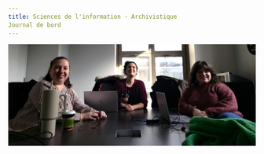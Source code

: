 ```yaml
---
title: Sciences de l'information - Archivistique
Journal de bord
---
```

![photo groupe](images/photo_groupe_SCI6001_modif.jpg)

